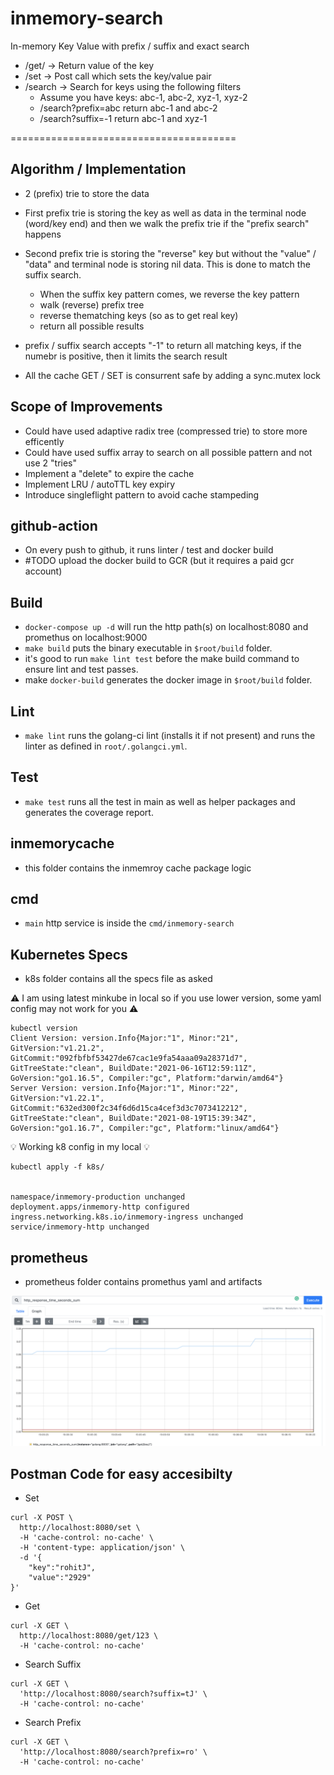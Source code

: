 # inmemory-search
In-memory Key Value with prefix / suffix and exact search

- /get/<key> → Return value of the key
- /set → Post call which sets the key/value pair
- /search → Search for keys using the following filters
  - Assume you have keys: abc-1, abc-2, xyz-1, xyz-2
  - /search?prefix=abc return abc-1 and abc-2
  - /search?suffix=-1 return abc-1 and xyz-1

=======================================
## Algorithm / Implementation
- 2 (prefix) trie to store the data
- First prefix trie is storing the key as well as data in the terminal node (word/key end) and then we walk the prefix trie if the "prefix search" happens
- Second prefix trie is storing the "reverse" key but without the "value" / "data" and terminal node is storing nil data. This is done to match the suffix search.
  - When the suffix key pattern comes, we reverse the key pattern
  - walk (reverse) prefix tree
  - reverse thematching keys (so as to get real key)
  - return all possible results

- prefix / suffix search accepts "-1" to return all matching keys, if the numebr is positive, then it limits the search result
- All the cache GET / SET is consurrent safe by adding a sync.mutex lock


## Scope of Improvements
- Could have used adaptive radix tree (compressed trie) to store more efficently
- Could have used suffix array to search on all possible pattern and not use 2 "tries"
- Implement a "delete" to expire the cache
- Implement LRU / autoTTL key expiry
- Introduce singleflight pattern to avoid cache stampeding


## github-action

- On every push to github, it runs linter / test and docker build
- #TODO upload the docker build to GCR (but it requires a paid gcr account)

## Build

- `docker-compose up -d` will run the http path(s) on localhost:8080 and promethus on localhost:9000
- `make build` puts the binary executable in `$root/build` folder.
- it's good to run `make lint test` before the make build command to ensure lint and test passes.
- make `docker-build` generates the docker image in `$root/build` folder.

## Lint
- `make lint` runs the golang-ci lint (installs it if not present) and runs the linter as defined in `root/.golangci.yml`.

## Test
- `make test` runs all the test in main as well as helper packages and generates the coverage report.


## inmemorycache
- this folder contains the inmemroy cache package logic

## cmd
- `main` http service is inside the `cmd/inmemory-search`

## Kubernetes Specs
- k8s folder contains all the specs file as asked

:warning: I am using latest minkube in local so if you use lower version, some yaml config may not work for you :warning:
```
kubectl version
Client Version: version.Info{Major:"1", Minor:"21", GitVersion:"v1.21.2", GitCommit:"092fbfbf53427de67cac1e9fa54aaa09a28371d7", GitTreeState:"clean", BuildDate:"2021-06-16T12:59:11Z", GoVersion:"go1.16.5", Compiler:"gc", Platform:"darwin/amd64"}
Server Version: version.Info{Major:"1", Minor:"22", GitVersion:"v1.22.1", GitCommit:"632ed300f2c34f6d6d15ca4cef3d3c7073412212", GitTreeState:"clean", BuildDate:"2021-08-19T15:39:34Z", GoVersion:"go1.16.7", Compiler:"gc", Platform:"linux/amd64"}
```

:bulb: Working k8 config in my local :bulb:
```
kubectl apply -f k8s/


namespace/inmemory-production unchanged
deployment.apps/inmemory-http configured
ingress.networking.k8s.io/inmemory-ingress unchanged
service/inmemory-http unchanged
```

## prometheus
- prometheus folder contains promethus yaml and artifacts

![latency sum graph](prometheus/latency_graph.png)


## Postman Code for easy accesibilty

- Set
```
curl -X POST \
  http://localhost:8080/set \
  -H 'cache-control: no-cache' \
  -H 'content-type: application/json' \
  -d '{
	"key":"rohitJ",
	"value":"2929"
}'
````
- Get
```
curl -X GET \
  http://localhost:8080/get/123 \
  -H 'cache-control: no-cache'
```

- Search Suffix
```
curl -X GET \
  'http://localhost:8080/search?suffix=tJ' \
  -H 'cache-control: no-cache'
```
- Search Prefix
```
curl -X GET \
  'http://localhost:8080/search?prefix=ro' \
  -H 'cache-control: no-cache'
```
